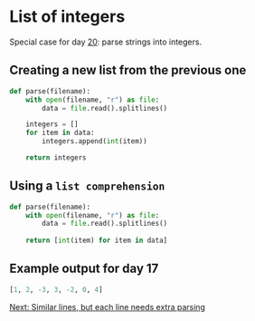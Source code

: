 # List of integers

Special case for day [20](https://adventofcode.com/2022/day/20/input): parse
strings into integers.

## Creating a new list from the previous one

```python
def parse(filename):
    with open(filename, "r") as file:
        data = file.read().splitlines()

    integers = []
    for item in data:
        integers.append(int(item))

    return integers
```

## Using a `list comprehension`

```python
def parse(filename):
    with open(filename, "r") as file:
        data = file.read().splitlines()
    
    return [int(item) for item in data]
```

## Example output for day 17

```python
[1, 2, -3, 3, -2, 0, 4]
```

[Next: Similar lines, but each line needs extra parsing](./08.extra_parsing.md)
